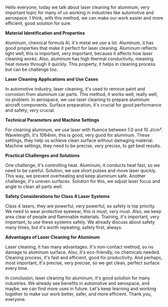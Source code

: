 Hello everyone, today we talk about laser cleaning for aluminum, very important topic for many of us working in industries like automotive and aerospace. I think, with this method, we can make our work easier and more efficient, good solution for sure.

**Material Identification and Properties**

Aluminum, chemical formula Al, it's metal we use a lot. Aluminum, it has good properties that make it perfect for laser cleaning. Aluminum reflects light well, this is important, very important, because it affects how laser cleaning works. Also, aluminum has high thermal conductivity, meaning heat moves through it quickly. This property, it helps in cleaning process but can be challenge too.

**Laser Cleaning Applications and Use Cases**

In automotive industry, laser cleaning, it's used to remove paint and corrosion from aluminum car parts. This method, it works well, really well, no problem. In aerospace, we use laser cleaning to prepare aluminum aircraft components. Surface preparation, it's crucial for good performance and safety, very crucial.

**Technical Parameters and Machine Settings**

For cleaning aluminum, we use laser with fluence between 1.0 and 10 J/cm². Wavelength, it's 1064nm, this is good, very good for aluminum. These settings, they help us achieve clean surface without damaging material. Machine settings, they need to be precise, very precise, to get best results.

**Practical Challenges and Solutions**

One challenge, it's controlling heat. Aluminum, it conducts heat fast, so we need to be careful. Solution, we use short pulses and move laser quickly. This way, we prevent overheating and keep aluminum safe. Another challenge, it's uneven surfaces. Solution for this, we adjust laser focus and angle to clean all parts well.

**Safety Considerations for Class 4 Laser Systems**

Class 4 lasers, they are powerful, very powerful, so safety is top priority. We need to wear protective eyewear, this is must, very must. Also, we keep area clear of people and flammable materials. Training, it's important, very important, to use these systems safely. We already discuss about safety many times, but it's worth repeating, safety first, always.

**Advantages of Laser Cleaning for Aluminum**

Laser cleaning, it has many advantages. It's non-contact method, so no damage to aluminum surface. Also, it's eco-friendly, no chemicals needed. Cleaning process, it's fast and efficient, good for productivity. And perhaps, most important, it's precise, very precise, so we get clean, perfect surface every time.

In conclusion, laser cleaning for aluminum, it's good solution for many industries. We already see benefits in automotive and aerospace, and maybe, we can find more uses in future. Let's keep learning and working together to make our work better, safer, and more efficient. Thank you, everyone.
